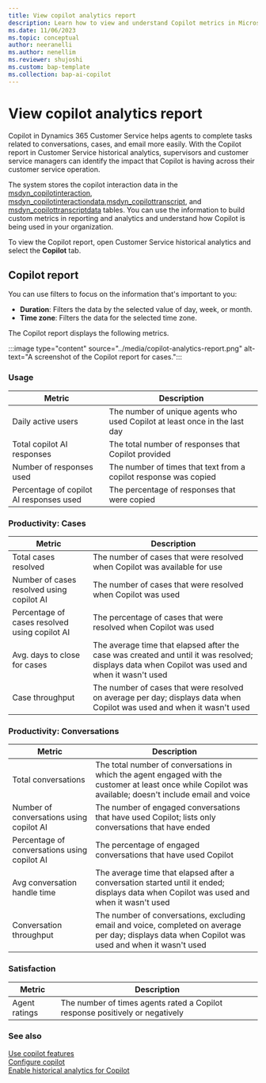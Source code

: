 ```yaml
---
title: View copilot analytics report
description: Learn how to view and understand Copilot metrics in Microsoft Dynamics 365 Customer Service.
ms.date: 11/06/2023
ms.topic: conceptual
author: neeranelli
ms.author: nenellim
ms.reviewer: shujoshi
ms.custom: bap-template
ms.collection: bap-ai-copilot
---
```


# View copilot analytics report


Copilot in Dynamics 365 Customer Service helps agents to complete tasks related to conversations, cases, and email more easily. With the Copilot report in Customer Service historical analytics, supervisors and customer service managers can identify the impact that Copilot is having across their customer service operation.


The system stores the copilot interaction data in the [msdyn_copilotinteraction](../develop/reference/entities/msdyn_copilotinteraction.md), [msdyn_copilotinteractiondata](../develop/reference/entities/msdyn_copilotinteractiondata.md),[msdyn_copilottranscript](../develop/reference/entities/msdyn_copilottranscript.md), and [msdyn_copilottranscriptdata](../develop/reference/entities/msdyn_copilottranscriptdata.md) tables. You can use the information to build custom metrics in reporting and analytics and understand how Copilot is being used in your organization.

To view the Copilot report, open Customer Service historical analytics and select the **Copilot** tab.

## Copilot report

You can use filters to focus on the information that's important to you:

- **Duration**: Filters the data by the selected value of day, week, or month.
- **Time zone**: Filters the data for the selected time zone.

The Copilot report displays the following metrics.

:::image type="content" source="../media/copilot-analytics-report.png" alt-text="A screenshot of the Copilot report for cases.":::

### Usage

| Metric | Description |
|--------|---------|
| Daily active users | The number of unique agents who used Copilot at least once in the last day |
| Total copilot AI responses | The total number of responses that Copilot provided |
| Number of responses used | The number of times that text from a copilot response was copied |
| Percentage of copilot AI responses used | The percentage of responses that were copied |

### Productivity: Cases

| Metric | Description |
|--------|---------|
| Total cases resolved | The number of cases that were resolved when Copilot was available for use |
| Number of cases resolved using copilot AI | The number of cases that were resolved when Copilot was used |
| Percentage of cases resolved using copilot AI | The percentage of cases that were resolved when Copilot was used |
| Avg. days to close for cases | The average time that elapsed after the case was created and until it was resolved; displays data when Copilot was used and when it wasn't used |
| Case throughput | The number of cases that were resolved on average per day; displays data when Copilot was used and when it wasn't used |

### Productivity: Conversations

| Metric | Description |
|--------|---------|
| Total conversations | The total number of conversations in which the agent engaged with the customer at least once while Copilot was available; doesn't include email and voice |
| Number of conversations using copilot AI | The number of engaged conversations that have used Copilot; lists only conversations that have ended |
| Percentage of conversations using copilot AI | The percentage of engaged conversations that have used Copilot |
| Avg conversation handle time | The average time that elapsed after a conversation started until it ended; displays data when Copilot was used and when it wasn't used |
| Conversation throughput | The number of conversations, excluding email and voice, completed on average per day; displays data when Copilot was used and when it wasn't used |

### Satisfaction

| Metric | Description |
| -------|---------|
| Agent ratings | The number of times agents rated a Copilot response positively or negatively |

### See also

[Use copilot features](use-copilot-features.md)  
[Configure copilot](../administer/configure-copilot-features.md)  
[Enable historical analytics for Copilot](../administer/configure-cs-historical-analytics-csh.md#enable-historical-analytics-for-copilot)
